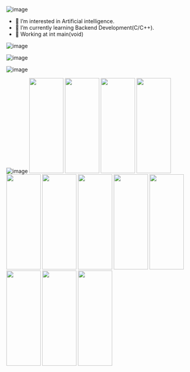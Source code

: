 ![image](https://user-images.githubusercontent.com/96158726/152914620-223c5fa5-6d75-45d1-9b64-35a6b9e83171.png)

- 👀 I’m interested in Artificial intelligence.
- 🌱 I’m currently learning Backend Development(C/C++).
- 🏬 Working at int main(void)

![image](https://user-images.githubusercontent.com/96158726/152921175-067b5936-08fc-4ba5-be67-7c8c167a1227.png)

![image](https://user-images.githubusercontent.com/96158726/152920469-d00b916f-60e6-46a1-9c60-bda4858599e8.png)

![image](https://user-images.githubusercontent.com/96158726/152920654-51b3e178-ee3e-490f-894b-b795268ee234.png)

![image](https://user-images.githubusercontent.com/96158726/152921674-167da391-ac5a-42b8-892c-b45edbc7f434.png)
<img src="https://cdn.jsdelivr.net/gh/devicons/devicon/icons/bash/bash-original.svg" width="90" height="250" />
<img src="https://cdn.jsdelivr.net/gh/devicons/devicon/icons/c/c-original.svg" width="90" height="250" />
<img src="https://cdn.jsdelivr.net/gh/devicons/devicon/icons/cplusplus/cplusplus-original.svg" width="90" height="250"/>
<img src="https://cdn.jsdelivr.net/gh/devicons/devicon/icons/gcc/gcc-original.svg" width="90" height="250"/>
<img src="https://cdn.jsdelivr.net/gh/devicons/devicon/icons/git/git-original.svg" width="90" height="250"/>
<img src="https://cdn.jsdelivr.net/gh/devicons/devicon/icons/google/google-original.svg" width="90" height="250"/>
<img src="https://cdn.jsdelivr.net/gh/devicons/devicon/icons/linux/linux-original.svg" width="90" height="250" />
<img src="https://cdn.jsdelivr.net/gh/devicons/devicon/icons/markdown/markdown-original.svg" width="90" height="250" />
<img src="https://cdn.jsdelivr.net/gh/devicons/devicon/icons/vscode/vscode-original.svg" width="90" height="250" />
<img src="https://cdn.jsdelivr.net/gh/devicons/devicon/icons/vim/vim-original.svg" width="90" height="250" />
<img src="https://cdn.jsdelivr.net/gh/devicons/devicon/icons/figma/figma-original.svg" width="90" height="250" />
<img src="https://cdn.jsdelivr.net/gh/devicons/devicon/icons/canva/canva-original.svg" width="90" height="250" />
